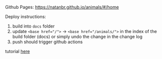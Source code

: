 Github Pages:
https://natanbr.github.io/animals/#/home

Deploy instructions:
1. build into `docs` folder 
2. update `<base href="/">` -> `<base href="/animals/">` in the index of the build folder (docs)
or simply undo the change in the change log
3. push should trigger github actions 

tutorial [here](https://medium.com/swlh/how-to-deploy-an-angular-app-to-github-pages-without-using-any-libraries-step-by-step-guide-cfe96fb0c879)